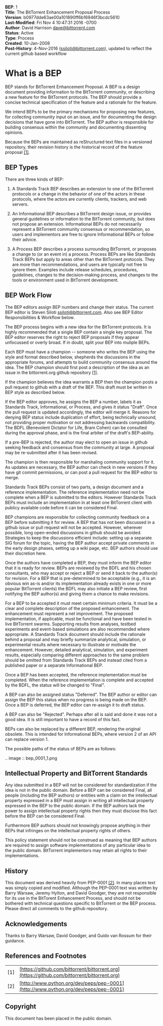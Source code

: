**BEP**: 1<br>
**Title**: The BitTorrent Enhancement Proposal Process<br>
**Version**: b0977dde63ae00a101890ff6b16946f3bcdc5610<br>
**Last-Modified**: Fri Nov 4 10:47:31 2016 -0700<br>
**Author**: David Harrison <dave@bittorrent.com><br>
**Status**: Active<br>
**Type**: Process<br>
**Created**: 10-Jan-2008<br>
**Post-History**: 4-Nov-2016 (ssiloti@bittorrent.com), updated to reflect the current github based workflow

# What is a BEP

BEP stands for BitTorrent Enhancement Proposal.  A BEP is a design
document providing information to the BitTorrent community, or
describing a new feature for the BitTorrent protocols. The BEP should
provide a concise technical specification of the feature and a
rationale for the feature.

We intend BEPs to be the primary mechanisms for proposing new
features, for collecting community input on an issue, and for
documenting the design decisions that have gone into BitTorrent. The BEP
author is responsible for building consensus within the community and
documenting dissenting opinions.

Because the BEPs are maintained as reStructured text files in a versioned
repository, their revision history is the historical record of the
feature proposal [[1]](#references).

BEP Types
-----

There are three kinds of BEP:

  1. A Standards Track BEP describes an extension to one of the BitTorrent
     protocols or a change in the behavior of one of the actors in these 
     protocols, where the actors are currently clients, trackers, and web 
     servers.

  2. An Informational BEP describes a BitTorrent design issue, or
     provides general guidelines or information to the BitTorrent
     community, but does not propose an extension. Informational BEPs
     do not necessarily represent a BitTorrent community consensus or
     recommendation, so users and implementors are free to ignore
     Informational BEPs or follow their advice.

  3. A Process BEP describes a process surrounding BitTorrent, or
     proposes a change to (or an event in) a process. Process BEPs are
     like Standards Track BEPs but apply to areas other than the
     BitTorrent protocols.  They are more than recommendations, and
     users are typically not free to ignore them. Examples include
     release schedules, procedures, guidelines, changes to the
     decision-making process, and changes to the tools or environment
     used in BitTorrent development.

BEP Work Flow
-----

The BEP editors assign BEP numbers and change their status. The
current BEP editor is Steven Siloti <ssiloti@bittorrent.com>. Also
see BEP Editor Responsibilities & Workflow below.

The BEP process begins with a new idea for the BitTorrent
protocols. It is highly recommended that a single BEP contain a single
key proposal. The BEP editor reserves the right to reject BEP
proposals if they appear unfocussed or overly broad. If in doubt,
split your BEP into muliple BEPs.

Each BEP must have a champion -- someone who writes the BEP using the
style and format described below, shepherds the discussions in the
appropriate forums, and attempts to build community consensus around
the idea. The BEP champion should first post a description of the idea
as an issue in the bittorrent.org github repository [[1]](#references).

If the champion believes the idea warrants a BEP then the champion
posts a pull request to github with a draft of the BEP. This draft
must be written in BEP style as described below.

If the BEP editor approves, he assigns the BEP a number, labels it as
Standards Track, Informational, or Process, and gives it status "Draft".
Once the pull request is updated accordingly, the editor will merge it.
Reasons for denying BEP status include duplication of effort, being
technically unsound, not providing proper motivation or not addressing
backwards compatibility. The BDFL (Benevolent Dictator for Life, Bram
Cohen) can be consulted during the approval phase, and is the final
arbiter of the draft's BEP-ability.

If a pre-BEP is rejected, the author may elect to open an issue in
github seeking feedback and consensus from the community at large.
A proposal may be re-submitted after it has been revised.

The champion is then responsible for marshaling community support for
it. As updates are necessary, the BEP author can check in new versions
if they have git commit permissions, or can post a pull request for
the BEP editor to merge.

Standards Track BEPs consist of two parts, a design document and a
reference implementation. The reference implementation need not be
complete when a BEP is submitted to the editors.  However Standards
Track BEPs must include an implementation in at least one BitTorrent
client with publicy available code before it can be considered Final.

BEP champions are responsible for collecting community feedback on a
BEP before submitting it for review. A BEP that has not been discussed
in a github issue or pull request will not be accepted. However,
wherever possible, long open-ended discussions in github should be
avoided. Strategies to keep the discussions efficient include: setting
up a separate SIG forum for the topic, having the BEP author accept
private comments in the early design phases, setting up a wiki page,
etc. BEP authors should use their discretion here.

Once the authors have completed a BEP, they must inform the BEP editor
that it is ready for review. BEPs are reviewed by the BDFL and his
chosen consultants, who may accept or reject a BEP or send it back to
the author(s) for revision. For a BEP that is pre-determined to be
acceptable (e.g., it is an obvious win as-is and/or its implementation
already exists in one or more popular BitTorrent clients) the BDFL may
also initiate a BEP review, first notifying the BEP author(s) and
giving them a chance to make revisions.

For a BEP to be accepted it must meet certain minimum criteria. It
must be a clear and complete description of the proposed
enhancement. The enhancement must represent a net improvement. The
proposed implementation, if applicable, must be functional and have
been tested in live BitTorrent swarms.  Supporting results from
analyses, testbed experiments and event-based simulations are also
recommended where appropriate.  A Standards Track document should
include the rationale behind a proposal and may briefly summarize
analytical, simulation, or experimental results where necessary to
illustrate or motivate the enhancement.  However, detailed analytical,
simulation, and experiment results, especially comparing different
approaches to the same problem should be omitted from Standards Track
BEPs and instead cited from a published paper or a separate
Informational BEP.

Once a BEP has been accepted, the reference implementation must be
completed. When the reference implementation is complete and accepted
by the BDFL, the status will be changed to "Final".

A BEP can also be assigned status "Deferred". The BEP author or editor
can assign the BEP this status when no progress is being made on the
BEP. Once a BEP is deferred, the BEP editor can re-assign it to draft
status.

A BEP can also be "Rejected". Perhaps after all is said and done it
was not a good idea. It is still important to have a record of this
fact.

BEPs can also be replaced by a different BEP, rendering the original
obsolete. This is intended for Informational BEPs, where version 2 of
an API can replace version 1.

The possible paths of the status of BEPs are as follows:

.. image :: bep_0001_1.png


Intellectual Property and BitTorrent Standards
-----

Any idea submitted in a BEP will not be considered for standardization
if the idea is not in the public domain.  Before a BEP can be
considered Final, all people (including the BEP authors) or entities
with a claim on the intellectual property expressed in a BEP must
assign in writing all intellectual property expressed in the BEP to
the public domain.  If the BEP authors lack the power to assign
intellectual property rights then they must disclose this fact before
the BEP can be considered Final.

Furthermore BEP authors should not knowingly propose anything in their
BEPs that infringes on the intellectual property rights of others.

This policy statement should not be construed as meaning that BEP
authors are required to assign software implementations of any
particular idea to the public domain.  BitTorrent implementors may
retain all rights to their implementations.


History
-----

This document was derived heavily from PEP-0001 [[2]](#references).  In many places
text was simply copied and modified.  Although the PEP-0001 text
was written by Barry Warsaw, Jeremy Hylton, and David Goodger, they
are not responsible for its use in the BitTorent Enhancement Process,
and should not be bothered with technical questions specific to
BitTorrent or the BEP process.  Please direct all comments to the
github repository.


Acknowledgements
-----

Thanks to Barry Warsaw, David Goodger, and Guido van Rossum for their
guidance.


<a id='references'></a>
References and Footnotes
-----

| | |
|-|-|
| [1] | [https://github.com/bittorrent/bittorrent.org](https://github.com/bittorrent/bittorrent.org) |
| [2] | [http://www.python.org/dev/peps/pep-0001](http://www.python.org/dev/peps/pep-0001) |

Copyright
-----

This document has been placed in the public domain.
